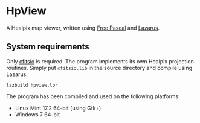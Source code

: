 # HpView

A Healpix map viewer, written using [Free
Pascal](http://www.freepascal.org/) and
[Lazarus](http://www.lazarus-ide.org/).

## System requirements

Only [cfitsio](http://heasarc.gsfc.nasa.gov/fitsio/fitsio.html) is
required. The program implements its own Healpix projection routines.
Simply put `cfitsio.lib` in the source directory and compile using
Lazarus:

    lazbuild hpview.lpr

The program has been compiled and used on the following platforms:

- Linux Mint 17.2 64-bit (using Gtk+)
- Windows 7 64-bit


